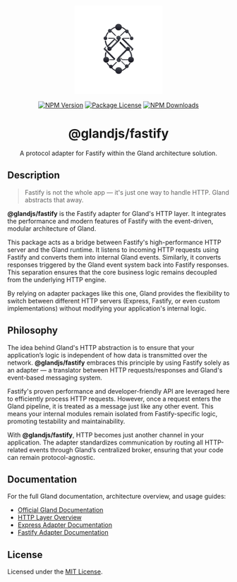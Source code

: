 <p align="center">
  <a href="#" target="blank"><img src="https://github.com/glandjs/gland/blob/main/docs/Logo.png" width="200" alt="Gland Logo" /></a>
</p>

<p align="center">
  <a href="https://npmjs.com/package/@glandjs/fastify" target="_blank"><img src="https://img.shields.io/npm/v/@glandjs/fastify.svg" alt="NPM Version" /></a>
  <a href="https://npmjs.com/package/@glandjs/fastify" target="_blank"><img src="https://img.shields.io/npm/l/@glandjs/fastify.svg" alt="Package License" /></a>
  <a href="https://npmjs.com/package/@glandjs/fastify" target="_blank"><img src="https://img.shields.io/npm/dm/@glandjs/fastify.svg" alt="NPM Downloads" /></a>
</p>

<h1 align="center">@glandjs/fastify</h1>

<p align="center">A protocol adapter for Fastify within the Gland architecture solution.</p>

## Description

> Fastify is not the whole app — it's just one way to handle HTTP. Gland abstracts that away.

**@glandjs/fastify** is the Fastify adapter for Gland's HTTP layer. It integrates the performance and modern features of Fastify with the event-driven, modular architecture of Gland.

This package acts as a bridge between Fastify's high-performance HTTP server and the Gland runtime. It listens to incoming HTTP requests using Fastify and converts them into internal Gland events. Similarly, it converts responses triggered by the Gland event system back into Fastify responses. This separation ensures that the core business logic remains decoupled from the underlying HTTP engine.

By relying on adapter packages like this one, Gland provides the flexibility to switch between different HTTP servers (Express, Fastify, or even custom implementations) without modifying your application's internal logic.

## Philosophy

The idea behind Gland's HTTP abstraction is to ensure that your application’s logic is independent of how data is transmitted over the network. **@glandjs/fastify** embraces this principle by using Fastify solely as an adapter — a translator between HTTP requests/responses and Gland's event-based messaging system.

Fastify's proven performance and developer-friendly API are leveraged here to efficiently process HTTP requests. However, once a request enters the Gland pipeline, it is treated as a message just like any other event. This means your internal modules remain isolated from Fastify-specific logic, promoting testability and maintainability.

With **@glandjs/fastify**, HTTP becomes just another channel in your application. The adapter standardizes communication by routing all HTTP-related events through Gland’s centralized broker, ensuring that your code can remain protocol-agnostic.

## Documentation

For the full Gland documentation, architecture overview, and usage guides:

- [Official Gland Documentation](https://github.com/glandjs/gland)
- [HTTP Layer Overview](https://github.com/glandjs/http)
- [Express Adapter Documentation](https://github.com/glandjs/http/tree/main/packages/express)
- [Fastify Adapter Documentation](https://github.com/glandjs/http/tree/main/packages/fastify)

## License

Licensed under the [MIT License](https://github.com/glandjs/http/blob/main/LICENSE).
